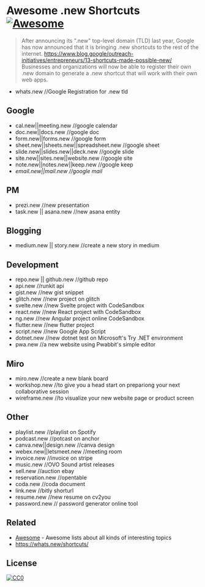 # Awesome .new Shortcuts [![Awesome](https://cdn.rawgit.com/sindresorhus/awesome/d7305f38d29fed78fa85652e3a63e154dd8e8829/media/badge.svg)](https://github.com/sindresorhus/awesome)

> After announcing its ".new" top-level domain (TLD) last year,
> Google has now announced that it is bringing .new shortcuts to the rest of the internet. https://www.blog.google/outreach-initiatives/entrepreneurs/13-shortcuts-made-possible-new/    
> Businesses and organizations will now be able to register their own .new domain to generate a .new shortcut that will work with their own web apps.

- whats.new //Google Registration for .new tld

## Google

- cal.new||meeting.new //google calendar
- doc.new||docs.new //google doc
- form.new||forms.new //google form
- sheet.new||sheets.new||spreadsheet.new //google sheet
- slide.new||slides.new||deck.new //google slide
- site.new||sites.new||website.new //google site
- note.new||notes.new||keep.new //google keep
- *email.new||mail.new //google mail*

## PM
- prezi.new //new presentation
- task.new || asana.new //new asana entity

## Blogging
- medium.new || story.new //create a new story in medium

## Development

- repo.new || github.new //github repo
- api.new //runkit api
- gist.new //new gist snippet
- glitch.new //new project on glitch
- svelte.new //new Svelte project with CodeSandbox
- react.new //new React project with CodeSandbox
- ng.new //new Angular project online CodeSandbox
- flutter.new //new flutter project
- script.new //new Google App Script
- dotnet.new //new dotnet test on Microsoft's Try .NET environment
- pwa.new //a new website using Pwabbit's simple editor


## Miro
- miro.new //create a new blank board
- workshop.new //to give you a head start on prepariong your next collaborative session
- wireframe.new //to visualize your new website page or product screen

## Other

- playlist.new //playlist on Spotify
- podcast.new //potcast on anchor
- canva.new||design.new //canva design
- webex.new||letsmeet.new //meeting room
- invoice.new //invoice on stripe
- music.new //OVO Sound artist releases
- sell.new //auction ebay
- reservation.new //opentable
- coda.new //coda document
- link.new //bitly shorturl
- resume.new //new resume on cv2you
- password.new // password generator online tool


## Related

- [Awesome](https://github.com/sindresorhus/awesome) - Awesome lists about all kinds of interesting topics
- https://whats.new/shortcuts/


## License

[![CC0](http://mirrors.creativecommons.org/presskit/buttons/88x31/svg/cc-zero.svg)](https://creativecommons.org/publicdomain/zero/1.0/)
